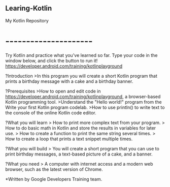 ## Learing-Kotlin
My Kotlin Repository
# ---------------------
Try Kotlin and practice what you've learned so far. Type your code in the window below, and click the button to run it!
https://developer.android.com/training/kotlinplayground

?Introduction
    >In this program you will create a short Kotlin program that prints a birthday message with a cake and a birthday banner.

?Prerequisites
    >How to open and edit code in https://developer.android.com/training/kotlinplayground, a browser-based Kotlin programming tool.
    >Understand the "Hello world!" program from the Write your first Kotlin program codelab.
    >How to use println() to write text to the console of the online Kotlin code editor.

?What you will learn
    > How to print more complex text from your program.
    > How to do basic math in Kotlin and store the results in variables for later use.
    > How to create a function to print the same string several times.
    > How to create a loop that prints a text snippet multiple times.

?What you will build
    > You will create a short program that you can use to print birthday messages, a text-based picture of a cake, and a banner.

?What you need
    > A computer with internet access and a modern web browser, such as the latest version of Chrome.

*Written by Google Developers Training team.
